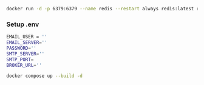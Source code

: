 ```sh
docker run -d -p 6379:6379 --name redis --restart always redis:latest redis-server --requirepass kltn
```

### Setup .env

```sh
EMAIL_USER = ''
EMAIL_SERVER=''
PASSWORD=''
SMTP_SERVER=''
SMTP_PORT=
BROKER_URL=''
```

```sh
docker compose up --build -d
```